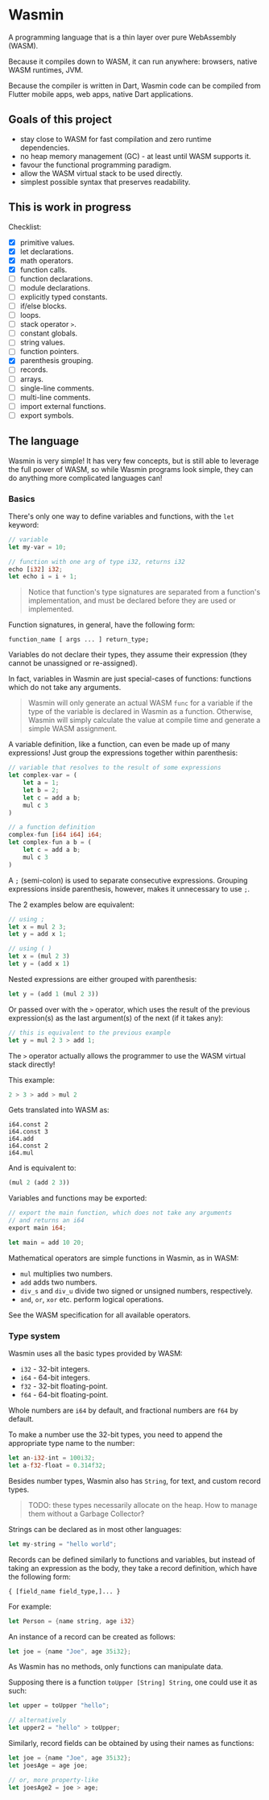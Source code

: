 # Wasmin

A programming language that is a thin layer over pure WebAssembly (WASM).

Because it compiles down to WASM, it can run anywhere: browsers, native WASM runtimes, JVM.

Because the compiler is written in Dart, Wasmin code can be compiled from
 Flutter mobile apps, web apps, native Dart applications.

## Goals of this project

- stay close to WASM for fast compilation and zero runtime dependencies.
- no heap memory management (GC) - at least until WASM supports it.
- favour the functional programming paradigm.
- allow the WASM virtual stack to be used directly.
- simplest possible syntax that preserves readability.

## This is work in progress

Checklist:

- [x] primitive values.
- [x] let declarations.
- [x] math operators.
- [x] function calls.
- [ ] function declarations.
- [ ] module declarations.
- [ ] explicitly typed constants.
- [ ] if/else blocks.
- [ ] loops.
- [ ] stack operator `>`.
- [ ] constant globals.
- [ ] string values.
- [ ] function pointers.
- [x] parenthesis grouping.
- [ ] records.
- [ ] arrays.
- [ ] single-line comments.
- [ ] multi-line comments.
- [ ] import external functions.
- [ ] export symbols.

## The language

Wasmin is very simple! It has very few concepts, but is still able to leverage the full
power of WASM, so while Wasmin programs look simple, they can do anything more complicated languages
can!

### Basics

There's only one way to define variables and functions, with the `let` keyword:

```rust
// variable
let my-var = 10;

// function with one arg of type i32, returns i32
echo [i32] i32;
let echo i = i + 1;
```

> Notice that function's type signatures are separated from a function's implementation, and
> must be declared before they are used or implemented.

Function signatures, in general, have the following form:

```
function_name [ args ... ] return_type;
```

Variables do not declare their types, they assume their expression (they cannot be unassigned or re-assigned).

In fact, variables in Wasmin are just special-cases of functions: functions which do not take any arguments.

> Wasmin will only generate an actual WASM `func` for a variable if the type of the variable is declared in Wasmin
> as a function. Otherwise, Wasmin will simply calculate the value at compile time and generate a simple
> WASM assignment.

A variable definition, like a function, can even be made up of many expressions! Just group the expressions
together within parenthesis:

```rust
// variable that resolves to the result of some expressions
let complex-var = (
    let a = 1;
    let b = 2;
    let c = add a b;
    mul c 3
)

// a function definition
complex-fun [i64 i64] i64;
let complex-fun a b = (
    let c = add a b;
    mul c 3
)
```

A `;` (semi-colon) is used to separate consecutive expressions. Grouping expressions inside parenthesis,
however, makes it unnecessary to use `;`.

The 2 examples below are equivalent:

```rust
// using ;
let x = mul 2 3;
let y = add x 1;

// using ( )
let x = (mul 2 3)
let y = (add x 1)
```

Nested expressions are either grouped with parenthesis:

```rust
let y = (add 1 (mul 2 3))
```

Or passed over with the `>` operator, which uses the result of the previous expression(s) as the
last argument(s) of the next (if it takes any):

```rust
// this is equivalent to the previous example
let y = mul 2 3 > add 1;
```

The `>` operator actually allows the programmer to use the WASM virtual stack directly!

This example:

```rust
2 > 3 > add > mul 2
```

Gets translated into WASM as:

```wat
i64.const 2
i64.const 3
i64.add
i64.const 2
i64.mul
```

And is equivalent to:

```rust
(mul 2 (add 2 3))
```

Variables and functions may be exported:

```rust
// export the main function, which does not take any arguments
// and returns an i64
export main i64;

let main = add 10 20;
```

Mathematical operators are simple functions in Wasmin, as in WASM:

* `mul` multiplies two numbers.
* `add` adds two numbers.
* `div_s` and `div_u` divide two signed or unsigned numbers, respectively.
* `and`, `or`, `xor` etc. perform logical operations.

See the WASM specification for all available operators.

### Type system

Wasmin uses all the basic types provided by WASM:

* `i32` - 32-bit integers.
* `i64` - 64-bit integers.
* `f32` - 32-bit floating-point.
* `f64` - 64-bit floating-point.

Whole numbers are `i64` by default, and fractional numbers are `f64` by default.

To make a number use the 32-bit types, you need to append the appropriate type name to the
number:

```rust
let an-i32-int = 100i32;
let a-f32-float = 0.314f32;
```

Besides number types, Wasmin also has `String`, for text, and custom record types.

> TODO: these types necessarily allocate on the heap. How to manage them without a Garbage Collector?

Strings can be declared as in most other languages:

```rust
let my-string = "hello world";
```

Records can be defined similarly to functions and variables, but instead of taking an expression
as the body, they take a record definition, which have the following form:

```
{ [field_name field_type,]... }
```

For example:

```rust
let Person = {name string, age i32}
```

An instance of a record can be created as follows:

```rust
let joe = {name "Joe", age 35i32};
```

As Wasmin has no methods, only functions can manipulate data.

Supposing there is a function `toUpper [String] String`, one could use it as such:

```rust
let upper = toUpper "hello";

// alternatively
let upper2 = "hello" > toUpper;
```

Similarly, record fields can be obtained by using their names as functions:

```rust
let joe = {name "Joe", age 35i32};
let joesAge = age joe;

// or, more property-like
let joesAge2 = joe > age;
```
